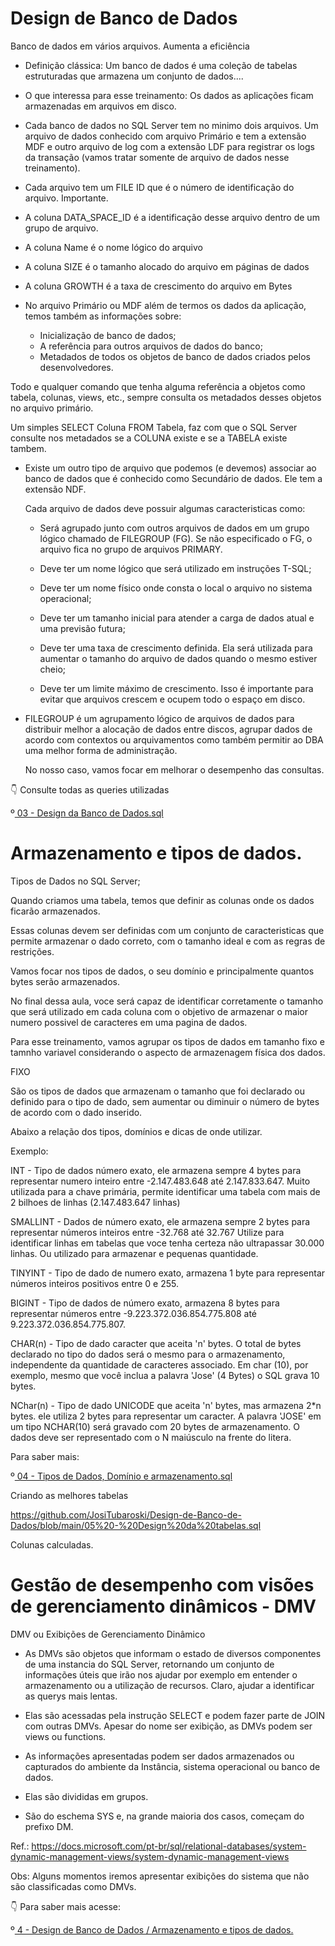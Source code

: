 # Design de Banco de Dados

Banco de dados em vários arquivos. Aumenta a eficiência

- Definição clássica: Um banco de dados é uma coleção de tabelas estruturadas que armazena um conjunto de dados....

- O que interessa para esse treinamento: Os dados as aplicações ficam armazenadas em arquivos em disco.

- Cada banco de dados no SQL Server tem no minimo dois arquivos. Um arquivo de dados conhecido com arquivo Primário e tem a
  extensão MDF e outro arquivo de log com a extensão LDF para registrar os logs da transação (vamos tratar somente de
  arquivo de dados nesse treinamento).


- Cada arquivo tem um FILE ID que é o número de identificação do arquivo. Importante.
- A coluna DATA_SPACE_ID é a identificação desse arquivo dentro de um grupo de arquivo.
- A coluna Name é o nome lógico do arquivo
- A coluna SIZE é o tamanho alocado do arquivo em páginas de dados
- A coluna GROWTH é a taxa de crescimento do arquivo em Bytes

- No arquivo Primário ou MDF além de termos os dados da aplicação, temos também as informações sobre:

   - Inicialização de banco de dados;
   - A referência para outros arquivos de dados do banco;
   - Metadados de todos os objetos de banco de dados criados pelos desenvolvedores.
 
Todo e qualquer comando que tenha alguma referência a objetos como tabela, colunas, views, etc.,
sempre consulta os metadados desses objetos no arquivo primário.

Um simples SELECT Coluna FROM Tabela, faz com que o SQL Server consulte nos metadados se a COLUNA existe e se a 
TABELA existe tambem.

- Existe um outro tipo de arquivo que podemos (e devemos) associar ao banco de dados que é conhecido como
  Secundário de dados. Ele tem a extensão NDF.

  Cada arquivo de dados deve possuir algumas caracteristicas como:

   - Será agrupado junto com outros arquivos de dados em um grupo lógico chamado de FILEGROUP (FG). Se
     não especificado o FG, o arquivo fica no grupo de arquivos PRIMARY.

   - Deve ter um nome lógico que será utilizado em instruções T-SQL;
 
   - Deve ter um nome físico onde consta o local o arquivo no sistema operacional;
 
   - Deve ter um tamanho inicial para atender a carga de dados atual e uma previsão futura;
 
   - Deve ter uma taxa de crescimento definida. Ela será utilizada para aumentar o tamanho do arquivo
     de dados quando o mesmo estiver cheio;

   - Deve ter um limite máximo de crescimento. Isso é importante para evitar que arquivos crescem e ocupem
     todo o espaço em disco.

- FILEGROUP é um agrupamento lógico de arquivos de dados para distribuir melhor a alocação de dados entre discos, agrupar dados
  de acordo com contextos ou arquivamentos como também permitir ao DBA uma melhor forma de administração.

  No nosso caso, vamos focar em melhorar o desempenho das consultas.

👇  Consulte todas as queries utilizadas

<div> 
<p>º<a href="https://github.com/JosiTubaroski/Design-de-Banco-de-Dados/blob/main/03%20-%20Design%20da%20Banco%20de%20Dados.sql"> 03 - Design da Banco de Dados.sql </a></p>
</div> 

# Armazenamento e tipos de dados.

Tipos de Dados no SQL Server;

Quando criamos uma tabela, temos que definir as colunas onde os dados ficarão armazenados.

Essas colunas devem ser definidas com um conjunto de caracteristicas que permite armazenar o dado correto, com o tamanho ideal e com as regras de restrições.

Vamos focar nos tipos de dados, o seu domínio e principalmente quantos bytes serão armazenados.

No final dessa aula, voce será capaz de identificar corretamente o tamanho que será utilizado em cada coluna com o objetivo de armazenar o maior numero possivel 
de caracteres em uma pagina de dados.

Para esse treinamento, vamos agrupar os tipos de dados em tamanho fixo e tamnho variavel considerando o aspecto de armazenagem física dos dados.

FIXO

São os tipos de dados que armazenam o tamanho que foi declarado ou definido para o tipo de dado, sem aumentar ou diminuir o número de bytes
de acordo com o dado inserido.

Abaixo a relação dos tipos, domínios e dicas de onde utilizar.

Exemplo:

INT     - Tipo de dados número exato, ele armazena sempre 4 bytes para representar numero inteiro entre -2.147.483.648 até 2.147.833.647.
          Muito utilizada para a chave primária, permite identificar uma tabela com mais de 2 bilhoes de linhas (2.147.483.647 linhas)

     
SMALLINT - Dados de número exato, ele armazena sempre 2 bytes para representar números inteiros entre -32.768 até 32.767
           Utilize para identificar linhas em tabelas que voce tenha certeza não ultrapassar 30.000 linhas. Ou utilizado para
           armazenar e pequenas quantidade.

TINYINT - Tipo de dado de numero exato, armazena 1 byte para representar números inteiros positivos entre 0 e 255.

BIGINT  - Tipo de dados de número exato, armazena 8 bytes para representar números entre -9.223.372.036.854.775.808 até 9.223.372.036.854.775.807. 

CHAR(n) - Tipo de dado caracter que aceita 'n' bytes. O total de bytes declarado no tipo do dados será o mesmo para o armazenamento,
          independente da quantidade de caracteres associado.
          Em char (10), por exemplo, mesmo que você inclua a palavra 'Jose' (4 Bytes) o SQL grava 10 bytes.

NChar(n) - Tipo de dado UNICODE que aceita 'n' bytes, mas armazena 2*n bytes.
           ele utiliza 2 bytes para representar um caracter.
           A palavra 'JOSE' em um tipo NCHAR(10) será gravado com 20 bytes de armazenamento.
           O dados deve ser representado com o N maiúsculo na frente do litera.

 Para saber mais:

 <div> 
<p>º<a href="https://github.com/JosiTubaroski/Design-de-Banco-de-Dados/edit/main/04%20-%20Tipos%20de%20Dados%2C%20Dom%C3%ADnio%20e%20armazenamento.sql"> 04 - Tipos de Dados, Domínio e armazenamento.sql</a></p>
</div> 

 
 Criando as melhores tabelas

 https://github.com/JosiTubaroski/Design-de-Banco-de-Dados/blob/main/05%20-%20Design%20da%20tabelas.sql

 Colunas calculadas.

 # Gestão de desempenho com visões de gerenciamento dinâmicos - DMV

 DMV ou Exibições de Gerenciamento Dinâmico

 - As DMVs são objetos que informam o estado de diversos componentes de uma instancia do SQL Server, retornando um conjunto de
   informações úteis que irão nos ajudar por exemplo em entender o armazenamento ou a utilização de recursos. Claro, ajudar a identificar
   as querys mais lentas.

- Elas são acessadas pela instrução SELECT  e podem fazer parte de JOIN com outras DMVs. Apesar do nome ser exibição, as DMVs podem
  ser views ou functions.

- As informações apresentadas podem ser dados armazenados ou capturados do ambiente da Instância, sistema operacional ou banco de dados.

- Elas são divididas em grupos.

- São do eschema SYS e, na grande maioria dos casos, começam do prefixo DM.

Ref.: https://docs.microsoft.com/pt-br/sql/relational-databases/system-dynamic-management-views/system-dynamic-management-views

Obs: Alguns momentos iremos apresentar exibições do sistema que não são classificadas como DMVs.

👇 Para saber mais acesse:

<div> 
<p>º<a href="https://github.com/JosiTubaroski/Design-de-Banco-de-Dados"> 4 - Design de Banco de Dados / Armazenamento e tipos de dados.</a></p>
</div> 

           
